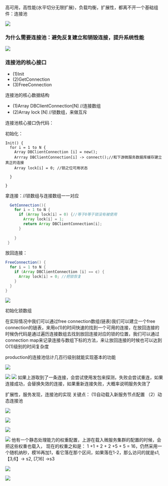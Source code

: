 高可用，高性能(水平切分无限扩展)，负载均衡，扩展性，都离不开一个基础组件：连接池


![](https://raw.githubusercontent.com/corykingsf/hack-system-design-pixel/main/imgSnipaste_2021-06-28_10-06-10.png)

### 为什么需要连接池：避免反复建立和销毁连接，提升系统性能


![](https://raw.githubusercontent.com/corykingsf/hack-system-design-pixel/main/imgSnipaste_2021-06-28_10-08-47.png)

### 连接池的核心接口
- (1)Init
- (2)GetConnection
- (3)FreeConnection

连接池的核心数据结构
- (1)Array DBClientConnection[N]  //连接数组
- (2)Array lock [N] //锁数组，来做互斥



连接池核心接口伪代码：

初始化：
```
Init() {
  for i = 1 to N {
    Array DBClientConnection [i] = new();
    Arrray DBClientConnection[i] -> connect();//和下游微服务数据库缓存建立真正的连接
    Array lock[i] = 0; //锁之位可用状态

  }

}
```
拿连接：//锁数组与连接数组一一对应
```java
  GetConnection(){
    for i = 1 to N {
      if (Array lock[i] = 0) {//等于0等于锁没有被使用
        Array lock[i] = 1;
        return Array DBClientConnection[i];
      }
       
    }
 }
```

放回连接：
```java
FreeConnection() {
  for i = 1 to N {
    if (Array DBClientConnection [i] == c) {
      Array lock[i] = 0; //把锁恢复
    }
  }
}
```



![](https://raw.githubusercontent.com/corykingsf/hack-system-design-pixel/main/imgSnipaste_2021-06-28_10-52-23.png)


初始化锁数组


在实际情况中我们可以通过free connection数组(链表)我们可以建立一个free connection的链表，来用o(1)的时间快速的找到一个可用的连接，在放回连接的时候伪代码是通过遍历连接数组去找到放回连接对应的锁的位置，我们可以通过connection map来记录连接与数组下标的方法，来让放回连接的时候也可以达到O(1)级别的时间复杂度

production的连接池估计几百行级别就能实现基本的功能


![](https://raw.githubusercontent.com/corykingsf/hack-system-design-pixel/main/imgSnipaste_2021-06-28_11-21-53.png)


![](https://raw.githubusercontent.com/corykingsf/hack-system-design-pixel/main/imgSnipaste_2021-06-28_11-30-45.png)
![](https://raw.githubusercontent.com/corykingsf/hack-system-design-pixel/main/imgSnipaste_2021-06-28_11-32-02.png)
如果上游取到了一条连接，会尝试使用发包来探测，失败会尝试重连，如果连接成功，会替换失效的连接，如果重新连接失败，大概率说明服务失效了

扩展性，服务发现，连接池的实现
关键点：
(1)自动载入新服务节点配置
（2）动态连接池

![](https://raw.githubusercontent.com/corykingsf/hack-system-design-pixel/main/imgSnipaste_2021-06-28_11-37-13.png)



![](https://raw.githubusercontent.com/corykingsf/hack-system-design-pixel/main/imgSnipaste_2021-06-28_11-39-22.png)


![](https://raw.githubusercontent.com/corykingsf/hack-system-design-pixel/main/imgSnipaste_2021-06-28_11-40-43.png)


![](https://raw.githubusercontent.com/corykingsf/hack-system-design-pixel/main/imgSnipaste_2021-06-28_11-46-09.png)
他有一个静态处理能力的权重配置，上游在载入微服务集群的配置的时候，会把这些权重也载入， 现在的权重之和是： 1 +1 + 2 + 2 +5 + 5 = 16，仍然采用一个随机纳秒，模16再加1，看它落在那个区间，如果落在1-2，那么访问的就是s1,  【3,6】-> s2, [7,16] ->s3

![](https://raw.githubusercontent.com/corykingsf/hack-system-design-pixel/main/imgSnipaste_2021-06-28_11-52-39.png)


![](https://raw.githubusercontent.com/corykingsf/hack-system-design-pixel/main/imgSnipaste_2021-06-28_11-54-17.png)